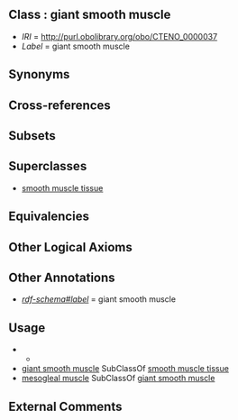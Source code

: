 
## Class : giant smooth muscle

 * *IRI* = http://purl.obolibrary.org/obo/CTENO_0000037
 * *Label* = giant smooth muscle

## Synonyms


## Cross-references


## Subsets


## Superclasses

 * [smooth muscle tissue](../../UBERON/35/UBERON_0001135.md)

## Equivalencies


## Other Logical Axioms


## Other Annotations

 * *[rdf-schema#label](../../el/rdf-schema#label.md)* = giant smooth muscle

## Usage

 * -
 * [giant smooth muscle](../../CTENO/37/CTENO_0000037.md) SubClassOf [smooth muscle tissue](../../UBERON/35/UBERON_0001135.md)
 * [mesogleal muscle](../../CTENO/38/CTENO_0000038.md) SubClassOf [giant smooth muscle](../../CTENO/37/CTENO_0000037.md)

## External Comments

